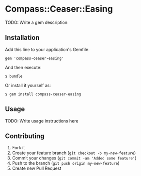 # Compass::Ceaser::Easing

TODO: Write a gem description

## Installation

Add this line to your application's Gemfile:

    gem 'compass-ceaser-easing'

And then execute:

    $ bundle

Or install it yourself as:

    $ gem install compass-ceaser-easing

## Usage

TODO: Write usage instructions here

## Contributing

1. Fork it
2. Create your feature branch (`git checkout -b my-new-feature`)
3. Commit your changes (`git commit -am 'Added some feature'`)
4. Push to the branch (`git push origin my-new-feature`)
5. Create new Pull Request
